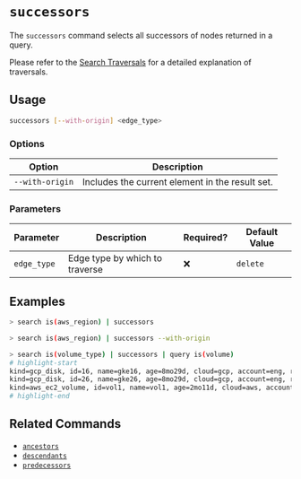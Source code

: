 # `successors`

The `successors` command selects all successors of nodes returned in a query.

Please refer to the [Search Traversals](../../search/traversals.md#by-depth) for a detailed explanation of traversals.

## Usage

```bash
successors [--with-origin] <edge_type>
```

### Options

| Option          | Description                                     |
| --------------- | ----------------------------------------------- |
| `--with-origin` | Includes the current element in the result set. |

### Parameters

| Parameter   | Description                    | Required? | Default Value |
| ----------- | ------------------------------ | --------- | ------------- |
| `edge_type` | Edge type by which to traverse | ❌        | `delete`      |

## Examples

```bash title="Equivalent to query is(aws_region) -->"
> search is(aws_region) | successors
```

```bash title="Equivalent to query is(aws_region) -[0:1]->"
> search is(aws_region) | successors --with-origin
```

```bash
> search is(volume_type) | successors | query is(volume)
# highlight-start
​kind=gcp_disk, id=16, name=gke16, age=8mo29d, cloud=gcp, account=eng, region=us-west1, zone=us-west1-a
​kind=gcp_disk, id=26, name=gke26, age=8mo29d, cloud=gcp, account=eng, region=us-west1, zone=us-west1-a
​kind=aws_ec2_volume, id=vol1, name=vol1, age=2mo11d, cloud=aws, account=insights, region=us-west-2
# highlight-end
```

## Related Commands

- [`ancestors`](./ancestors.md)
- [`descendants`](./descendants.md)
- [`predecessors`](./predecessors.md)
